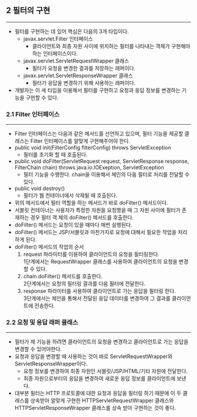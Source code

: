 ## 2 필터의 구현

---
* 필터를 구현하는 데 있어 핵심은 다음의 3개 타입이다.
  * javax.servlet.Filter 인터페이스 
    * 클라이언트와 최종 자원 사이에 위치하는 필터를 나타내는 객체가 구현해야 하는 인터페이스이다.
  * javax.servlet.ServletRequestWrapper 클래스
    * 필터가 요청을 변경한 결과를 저장하는 래퍼이다.
  * javax.servlet.ServletResponseWrapper 클래스
    * 필터가 응답을 변경하기 위해 사용하는 래퍼이다.
* 개발자는 이 세 타입을 이용해서 필터를 구현하고 요청과 응답 정보를 변경하는 기능을 구현할 수 있다.


### 2.1 Filter 인터페이스

---
* Filter 인터페이스는 다음과 같은 메서드를 선언하고 있으며, 필터 기능을 제공할 클래스는 Filter
인터페이스를 알맞게 구현해주어야 한다.
* public void init(FilterConfig filterConfig) throws ServletException
  * 필터를 초기화 할 때 호출된다.
* public void doFilter(ServletRequest request, ServletResponse response, FilterChain chain)
 throws java.io.IOExeption, ServletException
  * 필터 기능을 수행한다. chain을 이용해서 체인의 다음 필터로 처리를 전달할 수 있다.
* public void destroy()
  * 필터가 웹 컨테이너에서 삭제될 때 호출된다.
* 위의 메서드에서 필터 역할을 하는 메서드가 바로 doFilter() 메서드이다.
* 서블릿 컨테이너는 사용자가 특정한 자원을 요청했을 때 그 자원 사이에 필터가 존재하는 경우 필터 객
체의 doFilter() 메서드를 호출한다.
* doFilter() 메서드는 요청이 있을 때마다 매번 실행된다.
* doFilter() 메서드는 JSP/서블릿과 마찬가지로 요청에 대해서 필요한 작업을 처리하게 된다.
* doFilter() 메서드의 작업의 순서
  1. request 파라미터를 이용하여 클라이언트의 요청을 필터링한다.   
  1단계에서는 RequestWrapper 클래스를 사용하여 클라이언트의 요청을 변경할 수 있다.
  2. chain.doFilter() 메서드를 호출한다.   
  2단계에서는 요청의 필터링 결과를 다음 필터에 전달한다.
  3. response 파라미터를 사용하여 클라이언트로 가는 응답을 필터링 한다.     
  3단계에서는 체인을 통해서 전달된 응답 데이터를 변경하여 그 결과를 클라이언트에 전송한다.

### 2.2 요청 및 응답 래퍼 클래스

---
* 필터가 제 기능을 하려면 클라이언트의 요청을 변경하고 클라이언트로 가는 응답을 변경할 수 있어야한다.
* 요청과 응답을 변경할 때 사용하는 것이 바로 ServletRequestWrapper와 ServletResponseWrapper이다.
  * 요청 정보를 변경하여 최종 자원인 서블릿/JSP/HTML/기타 자원에 전달한다.
  * 최종 자원으로부터의 응답을 변경하여 새로운 응답 정보를 클라이언트에 보낸다.
* 대부분 필터는 HTTP 프로토콜에 대한 요청과 응답을 필터링 하기 때문에 이 두 클래스를 상속받아
알맞게 구현한 HTTPServletRequestWrapper 클래스와 HTTPServletResponseWrapper 클래스를 상속
받아 구현하는 것이 좋다.